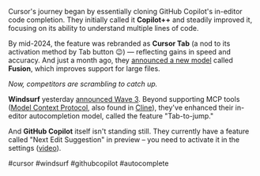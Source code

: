 Cursor's journey began by essentially cloning GitHub Copilot's in-editor code completion. They initially called it **Copilot++** and steadily improved it, focusing on its ability to understand multiple lines of code.

By mid-2024, the feature was rebranded as **Cursor Tab** (a nod to its activation method by Tab button 😉) — reflecting gains in speed and accuracy. And just a month ago, they [announced a new model](https://www.cursor.com/blog/tab-update) called **Fusion**, which improves support for large files.

*Now, competitors are scrambling to catch up.*

**Windsurf** yesterday [announced Wave 3](https://codeium.com/blog/windsurf-wave-3). Beyond supporting MCP tools ([Model Context Protocol](https://modelcontextprotocol.io/introduction), also found in [Cline](https://github.com/cline/cline)), they've enhanced their in-editor autocompletion model, called the feature "Tab-to-jump."

And **GitHub Copilot** itself isn't standing still. They currently have a feature called "Next Edit Suggestion" in preview – you need to activate it in the settings ([video](https://www.youtube.com/watch?v=mbUnwaSllTY)).



#cursor  #windsurf #githubcopilot #autocomplete


